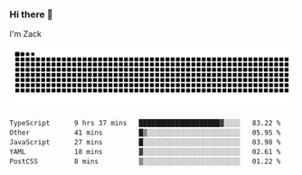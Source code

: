 ### Hi there 👋
I'm Zack

![](https://raw.githubusercontent.com/z4cki/z4cki/refs/heads/output/github-contribution-grid-snake.svg)
<!--START_SECTION:waka-->

```txt
TypeScript      9 hrs 37 mins   ████████████████████▓░░░░   83.22 %
Other           41 mins         █▒░░░░░░░░░░░░░░░░░░░░░░░   05.95 %
JavaScript      27 mins         █░░░░░░░░░░░░░░░░░░░░░░░░   03.98 %
YAML            18 mins         ▓░░░░░░░░░░░░░░░░░░░░░░░░   02.61 %
PostCSS         8 mins          ▒░░░░░░░░░░░░░░░░░░░░░░░░   01.22 %
```

<!--END_SECTION:waka-->
